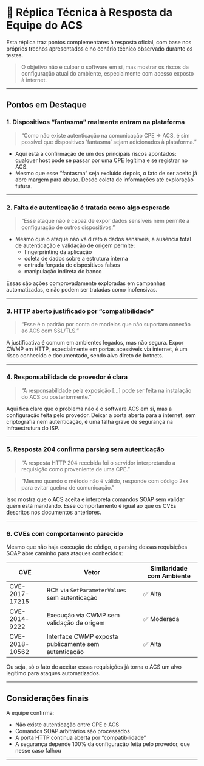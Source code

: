 # 📄 Réplica Técnica à Resposta da Equipe do ACS

Esta réplica traz pontos complementares à resposta oficial, com base nos próprios trechos apresentados e no cenário técnico observado durante os testes.

> O objetivo não é culpar o software em si, mas mostrar os riscos da configuração atual do ambiente, especialmente com acesso exposto à internet.

---

## Pontos em Destaque

### 1. Dispositivos “fantasma” realmente entram na plataforma

> “Como não existe autenticação na comunicação CPE -> ACS, é sim possível que dispositivos ‘fantasma’ sejam adicionados à plataforma.”

- Aqui está a confirmação de um dos principais riscos apontados: qualquer host pode se passar por uma CPE legítima e se registrar no ACS.
- Mesmo que esse “fantasma” seja excluído depois, o fato de ser aceito já abre margem para abuso. Desde coleta de informações até exploração futura.

---

### 2. Falta de autenticação é tratada como algo esperado

> “Esse ataque não é capaz de expor dados sensíveis nem permite a configuração de outros dispositivos.”

- Mesmo que o ataque não vá direto a dados sensíveis, a ausência total de autenticação e validação de origem permite:  
  - fingerprinting da aplicação
  - coleta de dados sobre a estrutura interna
  - entrada forçada de dispositivos falsos
  - manipulação indireta do banco

Essas são ações comprovadamente exploradas em campanhas automatizadas, e não podem ser tratadas como inofensivas.

---

### 3. HTTP aberto justificado por “compatibilidade”

> “Esse é o padrão por conta de modelos que não suportam conexão ao ACS com SSL/TLS.”

A justificativa é comum em ambientes legados, mas não segura.
Expor CWMP em HTTP, especialmente em portas acessíveis via internet, é um risco conhecido e documentado, sendo alvo direto de botnets.

---

### 4. Responsabilidade do provedor é clara

> “A responsabilidade pela exposição [...] pode ser feita na instalação do ACS ou posteriormente.”

Aqui fica claro que o problema não é o software ACS em si, mas a configuração feita pelo provedor.
Deixar a porta aberta para a internet, sem criptografia nem autenticação, é uma falha grave de segurança na infraestrutura do ISP.

---

### 5. Resposta 204 confirma parsing sem autenticação

> “A resposta HTTP 204 recebida foi o servidor interpretando a requisição como proveniente de uma CPE.”

> “Mesmo quando o método não é válido, responde com código 2xx para evitar quebra de comunicação.”

Isso mostra que o ACS aceita e interpreta comandos SOAP sem validar quem está mandando.
Esse comportamento é igual ao que os CVEs descritos nos documentos anteriores.

---

### 6. CVEs com comportamento parecido

Mesmo que não haja execução de código, o parsing dessas requisições SOAP abre caminho para ataques conhecidos:

| CVE               |                Vetor                                | Similaridade com Ambiente  |
|-------------------|-----------------------------------------------------|----------------------------|
| CVE-2017-17215    | RCE via `SetParameterValues` sem autenticação       | ✅ Alta                    |
| CVE-2014-9222     | Execução via CWMP sem validação de origem           | ✅ Moderada                |
| CVE-2018-10562    | Interface CWMP exposta publicamente sem autenticação| ✅ Alta                    |

Ou seja, só o fato de aceitar essas requisições já torna o ACS um alvo legítimo para ataques automatizados.

---

## Considerações finais

A equipe confirma:

- Não existe autenticação entre CPE e ACS
- Comandos SOAP arbitrários são processados
- A porta HTTP continua aberta por “compatibilidade”
- A segurança depende 100% da configuração feita pelo provedor, que nesse caso falhou

---
